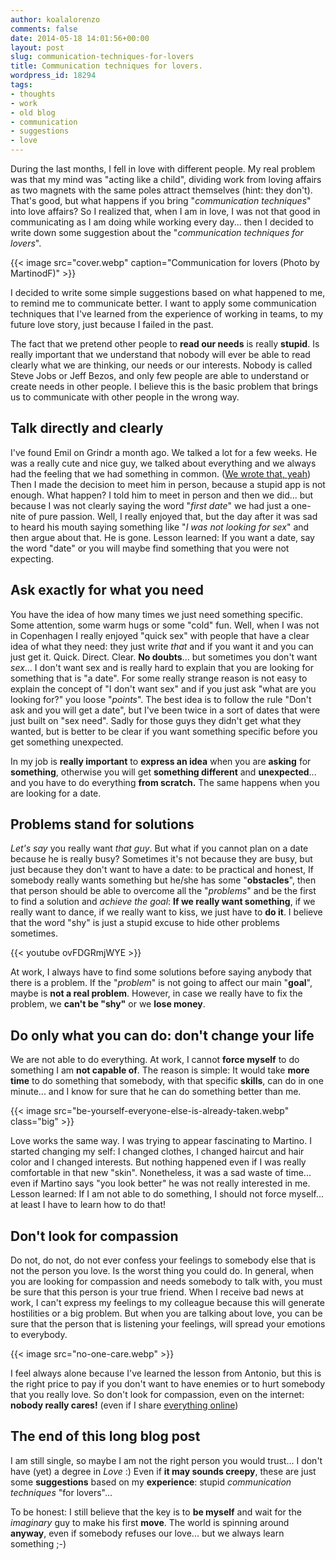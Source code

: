 ```yaml
---
author: koalalorenzo
comments: false
date: 2014-05-18 14:01:56+00:00
layout: post
slug: communication-techniques-for-lovers
title: Communication techniques for lovers.
wordpress_id: 18294
tags:
- thoughts
- work
- old blog
- communication
- suggestions
- love
---
```


During the last months, I fell in love with different people. My real problem was that my mind was "acting like a child", dividing work from loving affairs as two magnets with the same poles attract themselves (hint: they don't). That's good, but what happens if you bring "_communication techniques_" into love affairs? So I realized that, when I am in love, I was not that good in communicating as I am doing while working every day... then I decided to write down some suggestion about the "_communication techniques for lovers_".

<!--more-->

{{< image src="cover.webp" caption="Communication for lovers (Photo by MartinodF)" >}}

I decided to write some simple suggestions based on what happened to me, to remind me to communicate better. I want to apply some communication techniques that I've learned from the experience of working in teams, to my future love story, just because I failed in the past.

The fact that we pretend other people to **read our needs** is really **stupid**. Is really important that we understand that nobody will ever be able to read clearly what we are thinking, our needs or our interests. Nobody is called Steve Jobs or Jeff Bezos, and only few people are able to understand or create needs in other people. I believe this is the basic problem that brings us to communicate with other people in the wrong way.



## Talk directly and clearly



I've found Emil on Grindr a month ago. We talked a lot for a few weeks. He was a really cute and nice guy, we talked about everything and we always had the feeling that we had something in common. ([We wrote that, yeah](awww.webp)) Then I made the decision to meet him in person, because a stupid app is not enough. What happen? I told him to meet in person and then we did... but because I was not clearly saying the word "_first date_" we had just a one-nite of pure passion. Well, I really enjoyed that, but the day after it was sad to heard his mouth saying something like "_I was not looking for sex_" and then argue about that. He is gone. Lesson learned: If you want a date, say the word "date" or you will maybe find something that you were not expecting.



## Ask exactly for what you need



You have the idea of how many times we just need something specific. Some attention, some warm hugs or some "cold" fun. Well, when I was not in Copenhagen I really enjoyed "quick sex" with people that have a clear idea of what they need: they just write _that_ and if you want it and you can just get it. Quick. Direct. Clear. **No doubts**... but sometimes you don't want _sex_... I don't want sex and is really hard to explain that you are looking for something that is "a date". For some really strange reason is not easy to explain the concept of  "I don't want sex" and if you just ask "what are you looking for?" you loose "_points_". The best idea is to follow the rule "Don't ask and you will get a date", but I've been twice in a sort of dates that were just built on "sex need". Sadly for those guys they didn't get what they wanted, but is better to be clear if you want something specific before you get something unexpected.

In my job is **really important** to **express an idea** when you are **asking** for **something**, otherwise you will get **something different** and **unexpected**... and you have to do everything **from scratch.** The same happens when you are looking for a date.



## Problems stand for solutions



_Let's say_ you really want _that guy_. But what if you cannot plan on a date because he is really busy? Sometimes it's not because they are busy, but just because they don't want to have a date: to be practical and honest, If somebody really wants something but he/she has some "**obstacles**", then that person should be able to overcome all the "_problems_" and be the first to find a solution and _achieve the goal_: **If we really want something**, if we really want to dance, if we really want to kiss, we just have to **do it**. I believe that the word "shy" is just a stupid excuse to hide other problems sometimes.

{{< youtube ovFDGRmjWYE >}}

At work, I always have to find some solutions before saying anybody that there is a problem. If the "_problem_" is not going to affect our main "**goal**", maybe is **not a real problem**. However, in case we really have to fix the problem, we **can't be "shy"** or we **lose money**.

## Do only what you can do: don't change your life

We are not able to do everything. At work, I cannot **force myself** to do something I am **not capable of**. The reason is simple: It would take **more time** to do something that somebody, with that specific **skills**, can do in one minute... and I know for sure that he can do something better than me.

{{< image src="be-yourself-everyone-else-is-already-taken.webp" class="big" >}}

Love works the same way. I was trying to appear fascinating to Martino. I started changing my self: I changed clothes, I changed haircut and hair color and I changed interests. But nothing happened even if I was really comfortable in that new "skin". Nonetheless, it was a sad waste of time... even if Martino says "you look better" he was not really interested in me. Lesson learned: If I am not able to do something, I should not force myself... at least I have to learn how to do that!

## Don't look for compassion

Do not, do not, do not ever confess your feelings to somebody else that is not the person you love. Is the worst thing you could do. In general, when you are looking for compassion and needs somebody to talk with, you must be sure that this person is your true friend. When I receive bad news at work, I can't express my feelings to my colleague because this will generate hostilities or a big problem. But when you are talking about love, you can be sure that the person that is listening your feelings, will spread your emotions to everybody.

{{< image src="no-one-care.webp" >}}

I feel always alone because I've learned the lesson from Antonio, but this is the right price to pay if you don't want to have enemies or to hurt somebody that you really love. So don't look for compassion, even on the internet: **nobody really cares!** (even if I share [everything online](http://tmb.setale.me/post/83819505870/perdermi))

## The end of this long blog post

I am still single, so maybe I am not the right person you would trust... I don't have (yet) a degree in _Love_ :) Even if **it may sounds creepy**, these are just some **suggestions** based on my **experience**: stupid _communication techniques_ "for lovers"...

To be honest: I still believe that the key is to **be myself** and wait for the _imaginary_ guy to make his first **move**. The world is spinning around **anyway**, even if somebody refuses our love... but we always learn something ;-)
